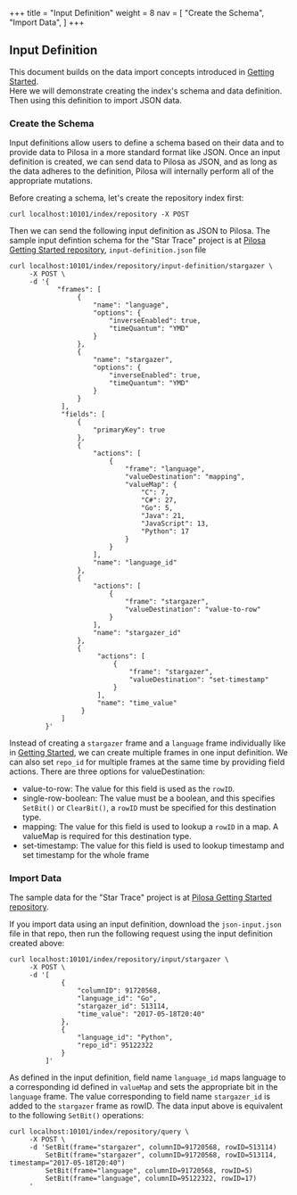 +++
title = "Input Definition"
weight = 8
nav = [
    "Create the Schema",
    "Import Data",
]
+++

## Input Definition
This document builds on the data import concepts introduced in [Getting Started](../getting-started/).  
Here we will demonstrate creating the index's schema and data definition.  Then using this definition to import JSON data.

### Create the Schema

Input definitions allow users to define a schema based on their data and to provide data to Pilosa in a more standard format like JSON. Once an input definition is created, we can send data to Pilosa as JSON, and as long as the data adheres to the definition, Pilosa will internally perform all of the appropriate mutations.

Before creating a schema, let's create the repository index first:

```
curl localhost:10101/index/repository -X POST
```
Then we can send the following input definition as JSON to Pilosa. The sample input defintion schema for the "Star Trace" project is at [Pilosa Getting Started repository](https://github.com/pilosa/getting-started), `input-definition.json` file

```
curl localhost:10101/index/repository/input-definition/stargazer \
     -X POST \
     -d '{
            "frames": [
                 {
                     "name": "language", 
                     "options": {
                         "inverseEnabled": true, 
                         "timeQuantum": "YMD"
                     }
                 }, 
                 {
                     "name": "stargazer", 
                     "options": {
                         "inverseEnabled": true, 
                         "timeQuantum": "YMD"
                     }
                 }
             ],
             "fields": [
                 {
                     "primaryKey": true
                 },
                 {
                     "actions": [
                         {
                             "frame": "language", 
                             "valueDestination": "mapping", 
                             "valueMap": {
                                 "C": 7, 
                                 "C#": 27, 
                                 "Go": 5, 
                                 "Java": 21, 
                                 "JavaScript": 13, 
                                 "Python": 17
                             }
                         }
                     ], 
                     "name": "language_id"
                 }, 
                 {
                     "actions": [
                         {
                             "frame": "stargazer", 
                             "valueDestination": "value-to-row"
                         }
                     ], 
                     "name": "stargazer_id"
                 },
                 {
                      "actions": [
                          {
                              "frame": "stargazer", 
                              "valueDestination": "set-timestamp"
                          }
                      ], 
                      "name": "time_value"
                  }
             ] 
         }'
```

Instead of creating a `stargazer` frame and a `language` frame individually like in [Getting Started](../getting-started/), we can create multiple frames in one input definition.
We can also set `repo_id` for multiple frames at the same time by providing field actions. There are three options for valueDestination:

 - value-to-row: The value for this field is used as the `rowID`.
 - single-row-boolean: The value must be a boolean, and this specifies `SetBit()` or `ClearBit()`, a `rowID` must be specified for this destination type.
 - mapping: The value for this field is used to lookup a `rowID` in a map. A valueMap is required for this destination type.
 - set-timestamp: The value for this field is used to lookup timestamp and set timestamp for the whole frame

### Import Data

The sample data for the "Star Trace" project is at [Pilosa Getting Started repository](https://github.com/pilosa/getting-started). 

If you import data using an input definition, download the `json-input.json` file in that repo, then run the following request using the input definition created above:

```
curl localhost:10101/index/repository/input/stargazer \
     -X POST \
     -d '[
             {
                 "columnID": 91720568, 
                 "language_id": "Go", 
                 "stargazer_id": 513114,
                 "time_value": "2017-05-18T20:40"
             }, 
             {
                 "language_id": "Python", 
                 "repo_id": 95122322
             }
         ]'
```

As defined in the input definition, field name `language_id` maps language to a corresponding id defined in `valueMap` and sets the appropriate bit in the `language` frame.  The value corresponding to field name `stargazer_id` is added to the `stargazer` frame as rowID.
The data input above is equivalent to the following `SetBit()` operations:

```
curl localhost:10101/index/repository/query \
     -X POST \
     -d 'SetBit(frame="stargazer", columnID=91720568, rowID=513114)
         SetBit(frame="stargazer", columnID=91720568, rowID=513114, timestamp="2017-05-18T20:40")
         SetBit(frame="language", columnID=91720568, rowID=5)
         SetBit(frame="language", columnID=95122322, rowID=17)
     '
```
